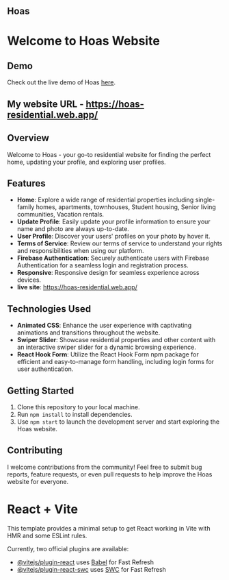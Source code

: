 ## Hoas

# Welcome to Hoas Website

## Demo
Check out the live demo of Hoas [here](https://hoas-residential.web.app/).

## My website URL - https://hoas-residential.web.app/

## Overview
Welcome to Hoas - your go-to residential website for finding the perfect home, updating your profile, and exploring user profiles.


## Features
- **Home**: Explore a wide range of residential properties including single-family homes, apartments, townhouses, Student housing, Senior living communities, Vacation rentals.
- **Update Profile**: Easily update your profile information to ensure your name and photo are always up-to-date.
- **User Profile**: Discover your users' profiles on your photo by hover it.
- **Terms of Service**: Review our terms of service to understand your rights and responsibilities when using our platform.
- **Firebase Authentication**: Securely authenticate users with Firebase Authentication for a seamless login and registration process.
- **Responsive**: Responsive design for seamless experience across devices.
- **live site**: https://hoas-residential.web.app/


## Technologies Used
- **Animated CSS**: Enhance the user experience with captivating animations and transitions throughout the website.
- **Swiper Slider**: Showcase residential properties and other content with an interactive swiper slider for a dynamic browsing experience.
- **React Hook Form**: Utilize the React Hook Form npm package for efficient and easy-to-manage form handling, including login forms for user authentication.


## Getting Started
1. Clone this repository to your local machine.
2. Run `npm install` to install dependencies.
3. Use `npm start` to launch the development server and start exploring the Hoas website.

## Contributing
I welcome contributions from the community! Feel free to submit bug reports, feature requests, or even pull requests to help improve the Hoas website for everyone.













# React + Vite

This template provides a minimal setup to get React working in Vite with HMR and some ESLint rules.

Currently, two official plugins are available:

- [@vitejs/plugin-react](https://github.com/vitejs/vite-plugin-react/blob/main/packages/plugin-react/README.md) uses [Babel](https://babeljs.io/) for Fast Refresh
- [@vitejs/plugin-react-swc](https://github.com/vitejs/vite-plugin-react-swc) uses [SWC](https://swc.rs/) for Fast Refresh
